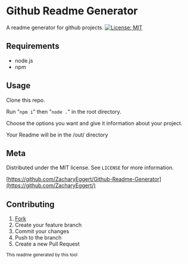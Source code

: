 # Github Readme Generator

A readme generator for github projects. [![License: MIT](https://img.shields.io/badge/License-MIT-yellow.svg)](https://opensource.org/licenses/MIT)

## Requirements

* node.js
* npm

## Usage

Clone this repo.

Run "``npm i``" then "``node .``" in the root directory.

Choose the options you want and give it information about your project.

Your Readme will be in the /out/ directory

## Meta

Distributed under the MIT license. See ``LICENSE`` for more information.

[https://github.com/ZacharyEggert/Github-Readme-Generator](https://github.com/ZacharyEggert/)

## Contributing

1. [Fork](<https://github.com/ZacharyEggert/Github-Readme-Generator/fork>)
2. Create your feature branch
3. Commit your changes
4. Push to the branch
5. Create a new Pull Request


<sub>This readme generated by this tool</sub>